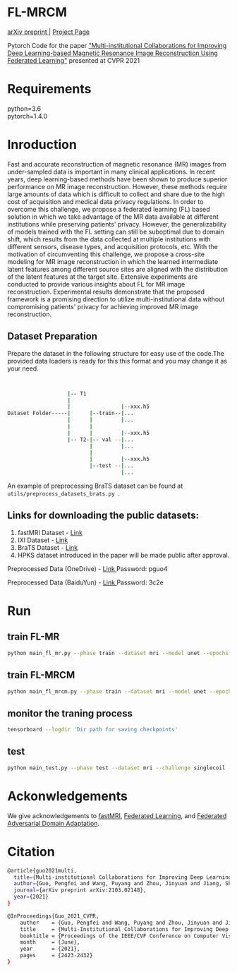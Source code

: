 # FL-MRCM

 <a href="https://arxiv.org/abs/2103.02148"> arXiv preprint </a> | <a href="https://sites.google.com/view/fl-mrcm/home"> Project Page </a>

Pytorch Code for the paper ["Multi-institutional Collaborations for Improving Deep Learning-based Magnetic
Resonance Image Reconstruction Using Federated Learning"](https://arxiv.org/abs/2103.02148) presented at CVPR 2021


# Requirements

python=3.6  
pytorch=1.4.0

# Inroduction

Fast and accurate reconstruction of magnetic resonance (MR) images from under-sampled data is important in many clinical applications. In recent years, deep learning-based methods have been shown to produce superior performance on MR image reconstruction. However, these methods require large amounts of data which is difficult to collect and share due to the high cost of acquisition and medical data privacy regulations. In order to overcome this challenge, we propose a federated learning (FL) based solution in which we take advantage of the MR data available at different institutions while preserving patients' privacy. However, the generalizability of models trained with the FL setting can still be suboptimal due to domain shift, which results from the data collected at multiple institutions with different sensors, disease types, and acquisition protocols, etc. With the motivation of circumventing this challenge, we propose a cross-site modeling for MR image reconstruction in which the learned intermediate latent features among different source sites are aligned with the distribution of the latent features at the target site. Extensive experiments are conducted to provide various insights about FL for MR image reconstruction. Experimental results demonstrate that the proposed framework is a promising direction to utilize multi-institutional data without compromising patients' privacy for achieving improved MR image reconstruction. 

## Dataset Preparation

Prepare the dataset in the following structure for easy use of the code.The provided data loaders is ready for this this format and you may change it as your need.

```bash


                   |-- T1 
                   |                       
                   |                |--xxx.h5  
Dataset Folder-----|      |--train--|...
                   |      |         |...
                   |      |
                   |      |         |--xxx.h5 
                   |-- T2-|-- val --|...  
                          |         |...
                          |
                          |         |--xxx.h5
                          |--test --|...
                                    |...
```
An example of preprocessing BraTS dataset can be found at <code> utils/preprocess_datasets_brats.py </code>.

## Links for downloading the public datasets:

1) fastMRI Dataset - <a href="https://fastmri.med.nyu.edu/"> Link </a>  
2) IXI Dataset - <a href="https://brain-development.org/ixi-dataset/"> Link </a> 
3) BraTS Dataset - <a href="https://www.med.upenn.edu/cbica/brats2020/data.html"> Link </a> 
4) HPKS dataset introduced in the paper will be made public after approval.

Preprocessed Data (OneDrive) - <a href="https://livejohnshopkins-my.sharepoint.com/:f:/g/personal/pguo4_jh_edu/EuZHyvRlwjZFoLFNlDhJCewBuSz6n5DjcfN7yzBwI7ZF2w?e=5%3aM8irOc&at=9"> Link </a> 
Password: pguo4

Preprocessed Data (BaiduYun) - <a href="https://pan.baidu.com/s/1YUQbsJNFkBQ6ODC1eExkZQ"> Link </a> 
Password: 3c2e

# Run

## train FL-MR
```bash 
python main_fl_mr.py --phase train --dataset mri --model unet --epochs 50 --challenge singlecoil --local_bs 16 --num_users 4 --local_ep 2 --train_dataset BFHI --test_dataset H --sequence T1  --accelerations 4 --center-fractions 0.08 --val_sample_rate 1.0 --save_dir 'Dir path for saving checkpoints' --verbose
```
## train FL-MRCM
```bash 
python main_fl_mrcm.py --phase train --dataset mri --model unet --epochs 50 --challenge singlecoil --local_bs 16 --num_users 4 --local_ep 2 --train_dataset BFHI --test_dataset B --sequence T1 --accelerations 4 --center-fractions 0.08 --val_sample_rate 1.0 --save_dir 'Dir path for saving checkpoints' --verbose
```
## monitor the traning process
```bash 
tensorboard --logdir 'Dir path for saving checkpoints'
```
## test
```bash 
python main_test.py --phase test --dataset mri --challenge singlecoil --local_bs 16 --model unet --test_dataset I --sequence T1 --accelerations 4 --center-fractions 0.08 --save_dir 'Dir path for saving result'  --checkpoint 'checkpoint path for testing'  --verbose
```
# Ackonwledgements

We give acknowledgements to [fastMRI](https://github.com/facebookresearch/fastMRI), [Federated Learning](https://github.com/shaoxiongji/federated-learning), and [Federated Adversarial Domain Adaptation](https://openreview.net/forum?id=HJezF3VYPB).


# Citation
```bash
@article{guo2021multi,
  title={Multi-institutional Collaborations for Improving Deep Learning-based Magnetic Resonance Image Reconstruction Using Federated Learning},
  author={Guo, Pengfei and Wang, Puyang and Zhou, Jinyuan and Jiang, Shanshan and Patel, Vishal M},
  journal={arXiv preprint arXiv:2103.02148},
  year={2021}
}
```
```bash
@InProceedings{Guo_2021_CVPR,
    author    = {Guo, Pengfei and Wang, Puyang and Zhou, Jinyuan and Jiang, Shanshan and Patel, Vishal M.},
    title     = {Multi-Institutional Collaborations for Improving Deep Learning-Based Magnetic Resonance Image Reconstruction Using Federated Learning},
    booktitle = {Proceedings of the IEEE/CVF Conference on Computer Vision and Pattern Recognition (CVPR)},
    month     = {June},
    year      = {2021},
    pages     = {2423-2432}
}
```
